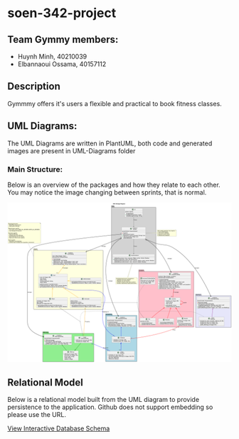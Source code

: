 # soen-342-project

## Team Gymmy members:

- Huynh Minh, 40210039
- Elbannaoui Ossama, 40157112

## Description

Gymmmy offers it's users a flexible and practical to book fitness classes.

## UML Diagrams:

The UML Diagrams are written in PlantUML, both code and generated images are present in UML-Diagrams folder

### Main Structure:

Below is an overview of the packages and how they relate to each other. You may notice the image changing between sprints, that is normal.

![1729458777114](./System-Diagrams/Package-Diagram.png)

## Relational Model

Below is a relational model built from the UML diagram to provide persistence to the application. Github does not support embedding so please use the URL.

[View Interactive Database Schema](https://dbdiagram.io/e/671bc56d97a66db9a34ae6a3/6733d1c6e9daa85aca3a306c)


